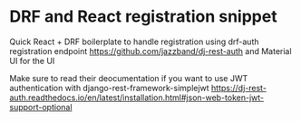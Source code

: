 # DRF and React registration snippet

Quick React + DRF boilerplate to handle registration using drf-auth registration endpoint https://github.com/jazzband/dj-rest-auth and Material UI for the UI

Make sure to read their deocumentation if you want to use JWT authentication with django-rest-framework-simplejwt https://dj-rest-auth.readthedocs.io/en/latest/installation.html#json-web-token-jwt-support-optional


